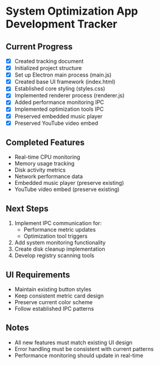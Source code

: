 # System Optimization App Development Tracker

## Current Progress
- [x] Created tracking document
- [x] Initialized project structure
- [x] Set up Electron main process (main.js)
- [x] Created base UI framework (index.html)
- [x] Established core styling (styles.css)
- [x] Implemented renderer process (renderer.js)
- [x] Added performance monitoring IPC
- [x] Implemented optimization tools IPC
- [x] Preserved embedded music player
- [x] Preserved YouTube video embed

## Completed Features
- Real-time CPU monitoring
- Memory usage tracking
- Disk activity metrics
- Network performance data
- Embedded music player (preserve existing)
- YouTube video embed (preserve existing)

## Next Steps
1. Implement IPC communication for:
   - Performance metric updates
   - Optimization tool triggers
2. Add system monitoring functionality
3. Create disk cleanup implementation
4. Develop registry scanning tools

## UI Requirements
- Maintain existing button styles
- Keep consistent metric card design
- Preserve current color scheme
- Follow established IPC patterns

## Notes
- All new features must match existing UI design
- Error handling must be consistent with current patterns
- Performance monitoring should update in real-time
